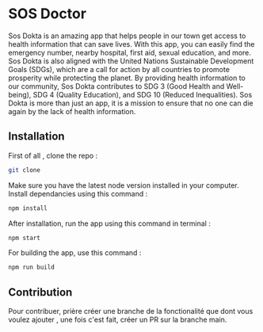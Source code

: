 # SOS Doctor

Sos Dokta is an amazing app that helps people in our town get access to health information that can save lives. With this app, you can easily find the emergency number, nearby hospital, first aid, sexual education, and more. Sos Dokta is also aligned with the United Nations Sustainable Development Goals (SDGs), which are a call for action by all countries to promote prosperity while protecting the planet. By providing health information to our community, Sos Dokta contributes to SDG 3 (Good Health and Well-being), SDG 4 (Quality Education), and SDG 10 (Reduced Inequalities). Sos Dokta is more than just an app, it is a mission to ensure that no one can die again by the lack of health information.

## Installation

First of all , clone the repo :

```bash
git clone
```

Make sure you have the latest node version installed in your computer.
Install dependancies using this command :

```bash
npm install
```

After installation, run the app using this command in terminal :

```bash
npm start
```

For building the app, use this command :

```bash
npm run build
```

## Contribution

Pour contribuer, prière créer une branche de la fonctionalité que dont vous voulez ajouter , une fois c'est fait, créer un PR sur la branche main.
